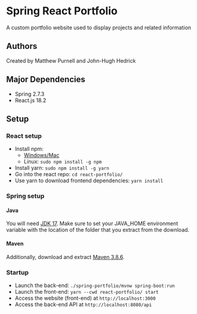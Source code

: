 # Spring React Portfolio
A custom portfolio website used to display projects and related information

## Authors
Created by Matthew Purnell and John-Hugh Hedrick

## Major Dependencies
 - Spring 2.7.3
 - React.js 18.2

## Setup
### React setup
 - Install npm:
   - [Windows/Mac](https://nodejs.org/en/download/)
   - Linux: `sudo npm install -g npm`
 - Install yarn: `sudo npm install -g yarn`
 - Go into the react repo: `cd react-portfolio/`
 - Use yarn to download frontend dependencies: `yarn install`

### Spring setup
#### Java
You will need [JDK 17](https://www.oracle.com/java/technologies/downloads/#java17). Make sure to set your JAVA\_HOME environment variable with the location of the folder that you extract from the download.
#### Maven
Additionally, download and extract [Maven 3.8.6](https://maven.apache.org/download.cgi).


### Startup
- Launch the back-end: `./spring-portfolio/mvnw spring-boot:run`
- Launch the front-end: `yarn --cwd react-portfolio/ start`
- Access the website (front-end) at `http://localhost:3000`
- Access the back-end API at `http://localhost:8080/api`
